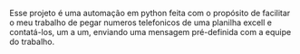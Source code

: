 Esse projeto é uma automação em python feita com o propósito de facilitar o meu trabalho de pegar numeros telefonicos de uma planilha excell e contatá-los, um a um, enviando uma mensagem pré-definida com a equipe do trabalho.   
